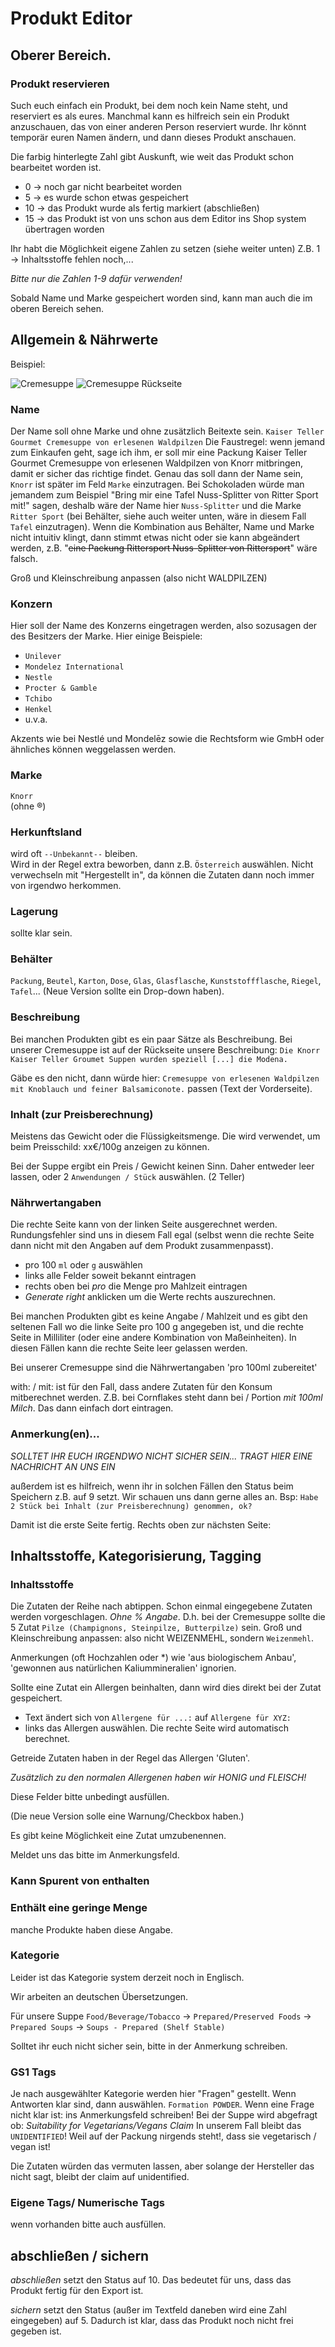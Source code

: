 # Produkt Editor

## Oberer Bereich.

### Produkt reservieren
Such euch einfach ein Produkt, bei dem noch kein Name steht, und reserviert es
als eures.  Manchmal kann es hilfreich sein ein Produkt anzuschauen, das von einer anderen Person reserviert wurde.
Ihr könnt temporär euren Namen ändern, und dann dieses Produkt anschauen.


Die farbig hinterlegte Zahl gibt Auskunft, wie weit das Produkt schon bearbeitet
worden ist.

- 0 → noch gar nicht bearbeitet worden
- 5 → es wurde schon etwas gespeichert
- 10 → das Produkt wurde als fertig markiert (abschließen)
- 15 → das Produkt ist von uns schon aus dem Editor ins Shop system übertragen
  worden

Ihr habt die Möglichkeit eigene Zahlen zu setzen (siehe weiter unten)
Z.B. 1 → Inhaltsstoffe fehlen noch,...

*Bitte nur die Zahlen 1-9 dafür verwenden!*

Sobald Name und Marke gespeichert worden sind, kann man auch die im oberen
Bereich sehen.


## Allgemein & Nährwerte

Beispiel:

![Cremesuppe](9000275626715A.jpg)
![Cremesuppe Rückseite](9000275626715B.jpg)

### Name
Der Name soll ohne Marke und ohne zusätzlich Beitexte sein.
`Kaiser Teller Gourmet Cremesuppe von erlesenen Waldpilzen`
Die Faustregel: wenn jemand zum Einkaufen geht, sage ich ihm, er soll mir eine Packung Kaiser Teller Gourmet Cremesuppe von erlesenen Waldpilzen von Knorr mitbringen, damit er sicher das richtige findet. Genau das soll dann der Name sein, `Knorr` ist später im Feld `Marke` einzutragen. Bei Schokoladen würde man jemandem zum Beispiel "Bring mir eine Tafel Nuss-Splitter von Ritter Sport mit!" sagen, deshalb wäre der Name hier `Nuss-Splitter` und die Marke `Ritter Sport` (bei Behälter, siehe auch weiter unten, wäre in diesem Fall `Tafel` einzutragen). Wenn die Kombination aus Behälter, Name und Marke nicht intuitiv klingt, dann stimmt etwas nicht oder sie kann abgeändert werden, z.B. "~~eine Packung Rittersport Nuss-Splitter von Rittersport~~" wäre falsch.

Groß und Kleinschreibung anpassen (also nicht WALDPILZEN)

### Konzern
Hier soll der Name des Konzerns eingetragen werden, also sozusagen der des Besitzers der Marke. Hier einige Beispiele:
* `Unilever`
* `Mondelez International`
* `Nestle`
* `Procter & Gamble`
* `Tchibo`
* `Henkel`
* u.v.a.

Akzents wie bei Nestlé und Mondelēz sowie die Rechtsform wie GmbH oder ähnliches können weggelassen werden.

### Marke
`Knorr`  
(ohne ®)

### Herkunftsland
wird oft `--Unbekannt--` bleiben.  
Wird in der Regel extra beworben, dann z.B. `Österreich` auswählen.  Nicht verwechseln mit "Hergestellt in", da können
die Zutaten dann noch immer von irgendwo herkommen.

### Lagerung
sollte klar sein.

### Behälter
`Packung`, `Beutel`, `Karton`, `Dose`, `Glas`, `Glasflasche`, `Kunststoffflasche`, `Riegel`, `Tafel`...
(Neue Version sollte ein Drop-down haben).

### Beschreibung
Bei manchen Produkten gibt es ein paar Sätze als Beschreibung.
Bei unserer Cremesuppe ist auf der Rückseite unsere Beschreibung:
`Die Knorr Kaiser Teller Groumet Suppen wurden speziell [...] die Modena.`

Gäbe es den nicht, dann würde hier:
`Cremesuppe von erlesenen Waldpilzen mit Knoblauch und feiner Balsamiconote.`
passen (Text der Vorderseite).

### Inhalt (zur Preisberechnung)
Meistens das Gewicht oder die Flüssigkeitsmenge.  Die wird verwendet, um beim
Preisschild: xx€/100g anzeigen zu können.

Bei der Suppe ergibt ein Preis / Gewicht keinen Sinn.  Daher entweder leer
lassen, oder 2 `Anwendungen / Stück` auswählen. (2 Teller)

### Nährwertangaben
Die rechte Seite kann von der linken Seite ausgerechnet werden.  Rundungsfehler
sind uns in diesem Fall egal (selbst wenn die rechte Seite dann nicht mit den
Angaben auf dem Produkt zusammenpasst).

- pro 100 `ml` oder `g` auswählen
- links alle Felder soweit bekannt eintragen
- rechts oben bei *pro* die Menge pro Mahlzeit eintragen
- *Generate right* anklicken um die Werte rechts auszurechnen.

Bei manchen Produkten gibt es keine Angabe / Mahlzeit und es gibt den seltenen Fall wo die linke Seite pro 100 g angegeben ist, und die rechte Seite in Milliliter (oder eine andere Kombination von Maßeinheiten). In diesen Fällen kann die rechte Seite leer gelassen werden.

Bei unserer Cremesuppe sind die Nährwertangaben 'pro 100ml zubereitet'

with: / mit: ist für den Fall, dass andere Zutaten für den Konsum mitberechnet
werden.  Z.B. bei Cornflakes steht dann bei / Portion _mit 100ml Milch_.
Das dann einfach dort eintragen.

### Anmerkung(en)...
*SOLLTET IHR EUCH IRGENDWO NICHT SICHER SEIN...  TRAGT HIER EINE NACHRICHT AN
UNS EIN*

außerdem ist es hilfreich, wenn ihr in solchen Fällen den Status beim Speichern
z.B. auf 9 setzt.  Wir schauen uns dann gerne alles an.
Bsp: `Habe 2 Stück bei Inhalt (zur Preisberechnung) genommen, ok?`


Damit ist die erste Seite fertig.  Rechts oben zur nächsten Seite:

## Inhaltsstoffe, Kategorisierung, Tagging

### Inhaltsstoffe
Die Zutaten der Reihe nach abtippen.  Schon einmal eingegebene Zutaten
werden vorgeschlagen.  *Ohne % Angabe*. D.h. bei der Cremesuppe sollte
die 5 Zutat `Pilze (Champignons, Steinpilze, Butterpilze)` sein.  Groß und
Kleinschreibung anpassen: also nicht WEIZENMEHL, sondern `Weizenmehl`.

Anmerkungen (oft Hochzahlen oder *) wie 'aus biologischem Anbau',
'gewonnen aus natürlichen Kaliummineralien' ignorien.

Sollte eine Zutat ein Allergen beinhalten, dann wird dies direkt bei der
Zutat gespeichert.

- Text ändert sich von `Allergene für ...:` auf `Allergene für XYZ:`
- links das Allergen auswählen.  Die rechte Seite wird automatisch
  berechnet.

Getreide Zutaten haben in der Regel das Allergen 'Gluten'.

*Zusätzlich zu den normalen Allergenen haben wir HONIG und FLEISCH!*

Diese Felder bitte unbedingt ausfüllen.

(Die neue Version solle eine Warnung/Checkbox haben.)

Es gibt keine Möglichkeit eine Zutat umzubenennen.

Meldet uns das bitte im Anmerkungsfeld.

### Kann Spurent von enthalten

### Enthält eine geringe Menge
manche Produkte haben diese Angabe.


### Kategorie

Leider ist das Kategorie system derzeit noch in Englisch.

Wir arbeiten an deutschen Übersetzungen.

Für unsere Suppe `Food/Beverage/Tobacco` → `Prepared/Preserved Foods` → `Prepared Soups` → `Soups - Prepared (Shelf Stable)`

Solltet ihr euch nicht sicher sein, bitte in der Anmerkung schreiben.

### GS1 Tags
Je nach ausgewählter Kategorie werden hier "Fragen" gestellt.
Wenn Antworten klar sind, dann auswählen.  `Formation POWDER`.
Wenn eine Frage nicht klar ist: ins Anmerkungsfeld schreiben!
Bei der Suppe wird abgefragt ob:
*Suitability for Vegetarians/Vegans Claim*
In unserem Fall bleibt das `UNIDENTIFIED`!  Weil auf der Packung
nirgends steht!, dass sie vegetarisch / vegan ist!

Die Zutaten würden das vermuten lassen, aber solange der Hersteller
das nicht sagt, bleibt der claim auf unidentified.

### Eigene Tags/ Numerische Tags
wenn vorhanden bitte auch ausfüllen.


## abschließen / sichern

*abschließen* setzt den Status auf 10.  Das bedeutet für uns, dass das Produkt
fertig für den Export ist.

*sichern* setzt den Status (außer im Textfeld daneben wird eine Zahl eingegeben)
auf 5.  Dadurch ist klar, dass das Produkt noch nicht frei gegeben ist.



